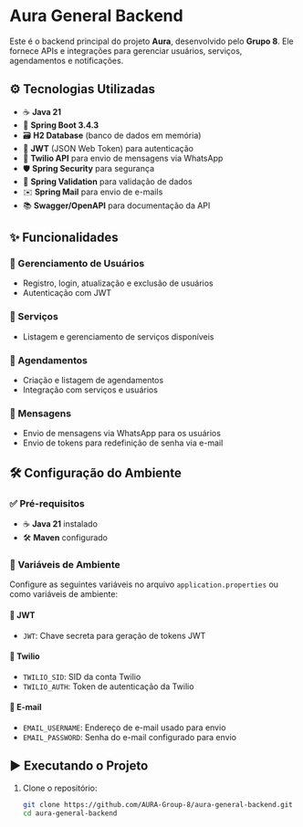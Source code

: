 # Aura General Backend

Este é o backend principal do projeto **Aura**, desenvolvido pelo **Grupo 8**. Ele fornece APIs e integrações para gerenciar usuários, serviços, agendamentos e notificações.

## ⚙️ Tecnologias Utilizadas

- ☕ **Java 21**
- 🚀 **Spring Boot 3.4.3**
- 🗃️ **H2 Database** (banco de dados em memória)
- 🔐 **JWT** (JSON Web Token) para autenticação
- 📲 **Twilio API** para envio de mensagens via WhatsApp
- 🛡️ **Spring Security** para segurança
- 🧼 **Spring Validation** para validação de dados
- ✉️ **Spring Mail** para envio de e-mails
- 📚 **Swagger/OpenAPI** para documentação da API

## ✨ Funcionalidades

### 👤 Gerenciamento de Usuários
- Registro, login, atualização e exclusão de usuários
- Autenticação com JWT

### 💇 Serviços
- Listagem e gerenciamento de serviços disponíveis

### 📅 Agendamentos
- Criação e listagem de agendamentos
- Integração com serviços e usuários

### 💬 Mensagens
- Envio de mensagens via WhatsApp para os usuários
- Envio de tokens para redefinição de senha via e-mail

## 🛠️ Configuração do Ambiente

### ✅ Pré-requisitos
- ☕ **Java 21** instalado
- 🛠️ **Maven** configurado

### 🔐 Variáveis de Ambiente

Configure as seguintes variáveis no arquivo `application.properties` ou como variáveis de ambiente:

#### 🔑 JWT
- `JWT`: Chave secreta para geração de tokens JWT

#### 📲 Twilio
- `TWILIO_SID`: SID da conta Twilio
- `TWILIO_AUTH`: Token de autenticação da Twilio

#### 📧 E-mail
- `EMAIL_USERNAME`: Endereço de e-mail usado para envio
- `EMAIL_PASSWORD`: Senha do e-mail configurado para envio

## ▶️ Executando o Projeto

1. Clone o repositório:
   ```bash
   git clone https://github.com/AURA-Group-8/aura-general-backend.git
   cd aura-general-backend

